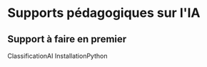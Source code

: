 # Supports pédagogiques sur l'IA

## Support à faire en premier 
ClassificationAI
InstallationPython
